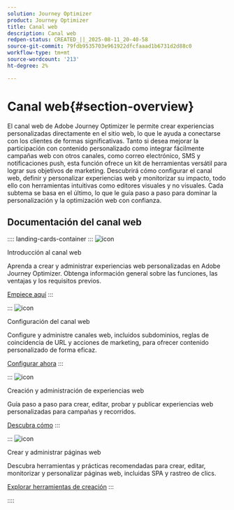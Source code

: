 ```yaml
---
solution: Journey Optimizer
product: Journey Optimizer
title: Canal web
description: Canal web
redpen-status: CREATED_||_2025-08-11_20-40-58
source-git-commit: 79fdb9535703e961922dfcfaaad1b6731d2d88c0
workflow-type: tm+mt
source-wordcount: '213'
ht-degree: 2%

---
```



# Canal web{#section-overview}

El canal web de Adobe Journey Optimizer le permite crear experiencias personalizadas directamente en el sitio web, lo que le ayuda a conectarse con los clientes de formas significativas. Tanto si desea mejorar la participación con contenido personalizado como integrar fácilmente campañas web con otros canales, como correo electrónico, SMS y notificaciones push, esta función ofrece un kit de herramientas versátil para lograr sus objetivos de marketing. Descubrirá cómo configurar el canal web, definir y personalizar experiencias web y monitorizar su impacto, todo ello con herramientas intuitivas como editores visuales y no visuales. Cada subtema se basa en el último, lo que le guía paso a paso para dominar la personalización y la optimización web con confianza.

## Documentación del canal web

:::: landing-cards-container
:::
![icon](https://cdn.experienceleague.adobe.com/icons/circle-play.svg?lang=es)

Introducción al canal web

Aprenda a crear y administrar experiencias web personalizadas en Adobe Journey Optimizer. Obtenga información general sobre las funciones, las ventajas y los requisitos previos.

[Empiece aquí](../using/web/get-started-web.md)
:::

:::
![icon](https://cdn.experienceleague.adobe.com/icons/gear.svg?lang=es)

Configuración del canal web

Configure y administre canales web, incluidos subdominios, reglas de coincidencia de URL y acciones de marketing, para ofrecer contenido personalizado de forma eficaz.

[Configurar ahora](configure-web-channel-landing-page.md)
:::

:::
![icon](https://cdn.experienceleague.adobe.com/icons/list-check.svg?lang=es)

Creación y administración de experiencias web

Guía paso a paso para crear, editar, probar y publicar experiencias web personalizadas para campañas y recorridos.

[Descubra cómo](../using/web/create-web.md)
:::

:::
![icon](https://cdn.experienceleague.adobe.com/icons/screwdriver-wrench.svg?lang=es)

Crear y administrar páginas web

Descubra herramientas y prácticas recomendadas para crear, editar, monitorizar y personalizar páginas web, incluidas SPA y rastreo de clics.

[Explorar herramientas de creación](author-web-pages-landing-page.md)
:::

::::
